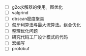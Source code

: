- [ ] g2o求解器的使用。图优化
- [ ] valgrind
- [ ] dbscan密度聚类
- [ ] 匈牙利算法与最大流算法。组合优化
- [ ] 整理优化问题
- [ ] 研究代码工厂设计模式的代码
- [ ] 宏编写
- [ ] protobuf 